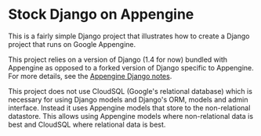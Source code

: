# Stock Django on Appengine

This is a fairly simple Django project that illustrates how to create a Django
project that runs on Google Appengine.

This project relies on a version of Django (1.4 for now) bundled with
Appengine as opposed to a forked version of Django specific to Appengine.
For more details, see the [Appengine Django notes][appengine-django].

[appengine-django]: https://cloud.google.com/appengine/docs/python/tools/libraries27#django


This project does not use CloudSQL (Google's relational database) which
is necessary for using Django models and Django's ORM, models and admin
interface. Instead it uses Appengine models that store to the non-relational
datastore. This allows using Appengine models where non-relational data
is best and CloudSQL where relational data is best.
